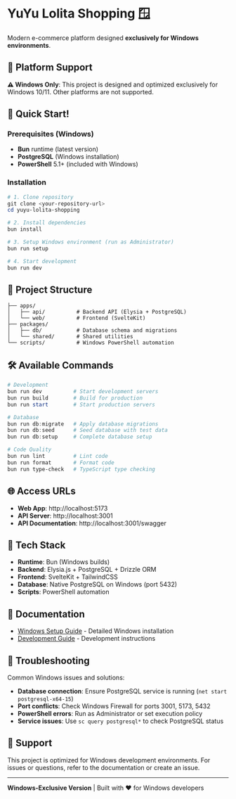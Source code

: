# YuYu Lolita Shopping 🪟

Modern e-commerce platform designed **exclusively for Windows environments**.

## 🎯 Platform Support

**⚠️ Windows Only**: This project is designed and optimized exclusively for Windows 10/11. Other platforms are not supported.

## 🚀 Quick Start!

### Prerequisites (Windows)
- **Bun** runtime (latest version)
- **PostgreSQL** (Windows installation) 
- **PowerShell** 5.1+ (included with Windows)

### Installation

```powershell
# 1. Clone repository
git clone <your-repository-url>
cd yuyu-lolita-shopping

# 2. Install dependencies
bun install

# 3. Setup Windows environment (run as Administrator)
bun run setup

# 4. Start development
bun run dev
```

## 📁 Project Structure

```
├── apps/
│   ├── api/          # Backend API (Elysia + PostgreSQL)
│   └── web/          # Frontend (SvelteKit)
├── packages/
│   ├── db/           # Database schema and migrations
│   └── shared/       # Shared utilities
└── scripts/          # Windows PowerShell automation
```

## 🛠️ Available Commands

```powershell
# Development
bun run dev          # Start development servers
bun run build        # Build for production
bun run start        # Start production servers

# Database
bun run db:migrate   # Apply database migrations
bun run db:seed      # Seed database with test data
bun run db:setup     # Complete database setup

# Code Quality
bun run lint         # Lint code
bun run format       # Format code
bun run type-check   # TypeScript type checking
```

## 🌐 Access URLs

- **Web App**: http://localhost:5173
- **API Server**: http://localhost:3001
- **API Documentation**: http://localhost:3001/swagger

## 🔧 Tech Stack

- **Runtime**: Bun (Windows builds)
- **Backend**: Elysia.js + PostgreSQL + Drizzle ORM
- **Frontend**: SvelteKit + TailwindCSS
- **Database**: Native PostgreSQL on Windows (port 5432)
- **Scripts**: PowerShell automation

## 📖 Documentation

- [Windows Setup Guide](SETUP_WINDOWS.md) - Detailed Windows installation
- [Development Guide](CLAUDE.md) - Development instructions

## 🐛 Troubleshooting

Common Windows issues and solutions:

- **Database connection**: Ensure PostgreSQL service is running (`net start postgresql-x64-15`)
- **Port conflicts**: Check Windows Firewall for ports 3001, 5173, 5432
- **PowerShell errors**: Run as Administrator or set execution policy
- **Service issues**: Use `sc query postgresql*` to check PostgreSQL status

## 🤝 Support

This project is optimized for Windows development environments. For issues or questions, refer to the documentation or create an issue.

---

**Windows-Exclusive Version** | Built with ❤️ for Windows developers